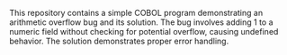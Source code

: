 This repository contains a simple COBOL program demonstrating an arithmetic overflow bug and its solution. The bug involves adding 1 to a numeric field without checking for potential overflow, causing undefined behavior. The solution demonstrates proper error handling.